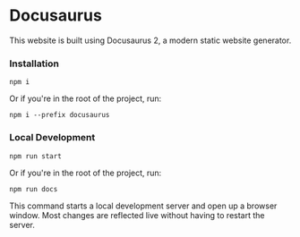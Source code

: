 # Docusaurus

This website is built using Docusaurus 2, a modern static website generator.

### Installation

```
npm i
```

Or if you're in the root of the project, run:

```
npm i --prefix docusaurus
```

### Local Development

```
npm run start
```

Or if you're in the root of the project, run:

```
npm run docs
```

This command starts a local development server and open up a browser window. Most changes are reflected live without having to restart the server.
